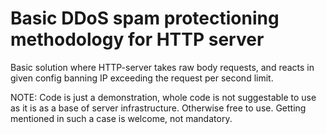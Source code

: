 # Basic DDoS spam protectioning methodology for HTTP server

Basic solution where HTTP-server takes raw body requests, and reacts in given config banning IP exceeding the request per second limit.

NOTE: Code is just a demonstration, whole code is not suggestable to use as it is as a base of server infrastructure. Otherwise free to use.
Getting mentioned in such a case is welcome, not mandatory.
